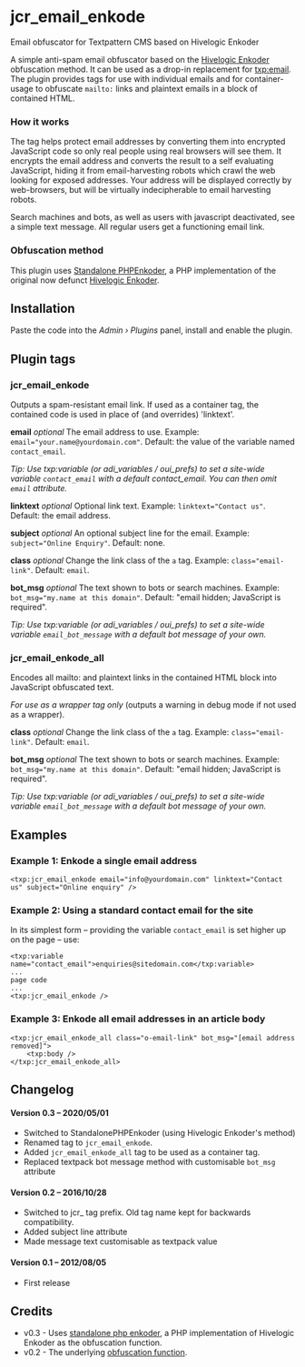 # jcr_email_enkode
Email obfuscator for Textpattern CMS based on Hivelogic Enkoder

A simple anti-spam email obfuscator based on the [Hivelogic Enkoder](https://web.archive.org/web/20140110012854/http://hivelogic.com/enkoder/) obfuscation method. It can be used as a drop-in replacement for [txp:email](https://docs.textpattern.com/tags/email).
The plugin provides tags for use with individual emails and for container-usage to obfuscate `mailto:` links and plaintext emails in a block of contained HTML.


### How it works

The tag helps protect email addresses by converting them into encrypted JavaScript code so only real people using real browsers will see them. It encrypts the email address and converts the result to a self evaluating JavaScript, hiding it from email-harvesting robots which crawl the web looking for exposed addresses. Your address will be displayed correctly by web-browsers, but will be virtually indecipherable to email harvesting robots.

Search machines and bots, as well as users with javascript deactivated, see a simple text message. All regular users get a functioning email link.


### Obfuscation method

This plugin uses [Standalone PHPEnkoder](https://github.com/miranj/standalone-phpenkoder), a PHP implementation of the original now defunct [Hivelogic Enkoder](https://web.archive.org/web/20140110012854/http://hivelogic.com/enkoder/).


## Installation

Paste the code into the  *Admin › Plugins* panel, install and enable the plugin.


## Plugin tags


### jcr_email_enkode

Outputs a spam-resistant email link. If used as a container tag, the contained code is used in place of (and overrides) 'linktext'.

**email** *optional*
The email address to use.
Example: `email="your.name@yourdomain.com"`. Default: the value of the variable named `contact_email`.

*Tip: Use txp:variable (or adi_variables / oui_prefs) to set a site-wide variable `contact_email` with a default contact_email. You can then omit `email` attribute.*

**linktext** *optional*
Optional link text.
Example: `linktext="Contact us"`. Default: the email address.

**subject** *optional*
An optional subject line for the email.
Example: `subject="Online Enquiry"`. Default: none.

**class** *optional*
Change the link class of the `a` tag.
Example: `class="email-link"`. Default: `email`.

**bot_msg** *optional*
The text shown to bots or search machines.
Example: `bot_msg="my.name at this domain"`. Default: "email hidden; JavaScript is required".

*Tip: Use txp:variable (or adi_variables / oui_prefs) to set a site-wide variable `email_bot_message` with a default bot message of your own.*

### jcr_email_enkode_all

Encodes all mailto: and plaintext links in the contained HTML block into JavaScript obfuscated text.

*For use as a wrapper tag only* (outputs a warning in debug mode if not used as a wrapper).

**class** *optional*
Change the link class of the `a` tag.
Example: `class="email-link"`. Default: `email`.

**bot_msg** *optional*
The text shown to bots or search machines.
Example: `bot_msg="my.name at this domain"`. Default: "email hidden; JavaScript is required".

*Tip: Use txp:variable (or adi_variables / oui_prefs) to set a site-wide variable `email_bot_message` with a default bot message of your own.*


## Examples

### Example 1: Enkode a single email address


```
<txp:jcr_email_enkode email="info@yourdomain.com" linktext="Contact us" subject="Online enquiry" />
```

### Example 2: Using a standard contact email for the site

In its simplest form – providing the variable `contact_email` is set higher up on the page – use:

```
<txp:variable name="contact_email">enquiries@sitedomain.com</txp:variable>
...
page code
...
<txp:jcr_email_enkode />
```

### Example 3: Enkode all email addresses in an article body

```
<txp:jcr_email_enkode_all class="o-email-link" bot_msg="[email address removed]">
    <txp:body />
</txp:jcr_email_enkode_all>
```
## Changelog

#### Version 0.3 – 2020/05/01

- Switched to StandalonePHPEnkoder (using Hivelogic Enkoder's method)
- Renamed tag to `jcr_email_enkode`.
- Added `jcr_email_enkode_all` tag to be used as a container tag.
- Replaced textpack bot message method with customisable `bot_msg` attribute

#### Version 0.2 – 2016/10/28

- Switched to jcr_ tag prefix. Old tag name kept for backwards compatibility.
- Added subject line attribute
- Made message text customisable as textpack value

#### Version 0.1 – 2012/08/05

- First release


## Credits

- v0.3 - Uses [standalone php enkoder](https://github.com/miranj/standalone-phpenkoder), a PHP implementation of Hivelogic Enkoder as the obfuscation function.
- v0.2 - The underlying [obfuscation function](https://gist.github.com/dougdragon/9513598).
